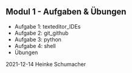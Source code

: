 ## Modul 1 - Aufgaben & Übungen


- Aufgabe 1: texteditor_IDEs
- Aufgabe 2: git_github
- Aufgabe 3: python
- Aufgabe 4: shell
- Übungen


2021-12-14 Heinke Schumacher
